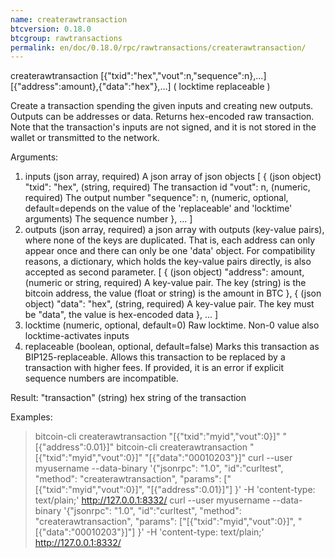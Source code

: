 ```yaml
---
name: createrawtransaction
btcversion: 0.18.0
btcgroup: rawtransactions
permalink: en/doc/0.18.0/rpc/rawtransactions/createrawtransaction/
---
```


createrawtransaction [{"txid":"hex","vout":n,"sequence":n},...] [{"address":amount},{"data":"hex"},...] ( locktime replaceable )

Create a transaction spending the given inputs and creating new outputs.
Outputs can be addresses or data.
Returns hex-encoded raw transaction.
Note that the transaction's inputs are not signed, and
it is not stored in the wallet or transmitted to the network.

Arguments:
1. inputs                      (json array, required) A json array of json objects
     [
       {                       (json object)
         "txid": "hex",        (string, required) The transaction id
         "vout": n,            (numeric, required) The output number
         "sequence": n,        (numeric, optional, default=depends on the value of the 'replaceable' and 'locktime' arguments) The sequence number
       },
       ...
     ]
2. outputs                     (json array, required) a json array with outputs (key-value pairs), where none of the keys are duplicated.
                               That is, each address can only appear once and there can only be one 'data' object.
                               For compatibility reasons, a dictionary, which holds the key-value pairs directly, is also
                               accepted as second parameter.
     [
       {                       (json object)
         "address": amount,    (numeric or string, required) A key-value pair. The key (string) is the bitcoin address, the value (float or string) is the amount in BTC
       },
       {                       (json object)
         "data": "hex",        (string, required) A key-value pair. The key must be "data", the value is hex-encoded data
       },
       ...
     ]
3. locktime                    (numeric, optional, default=0) Raw locktime. Non-0 value also locktime-activates inputs
4. replaceable                 (boolean, optional, default=false) Marks this transaction as BIP125-replaceable.
                               Allows this transaction to be replaced by a transaction with higher fees. If provided, it is an error if explicit sequence numbers are incompatible.

Result:
"transaction"              (string) hex string of the transaction

Examples:
> bitcoin-cli createrawtransaction "[{\"txid\":\"myid\",\"vout\":0}]" "[{\"address\":0.01}]"
> bitcoin-cli createrawtransaction "[{\"txid\":\"myid\",\"vout\":0}]" "[{\"data\":\"00010203\"}]"
> curl --user myusername --data-binary '{"jsonrpc": "1.0", "id":"curltest", "method": "createrawtransaction", "params": ["[{\"txid\":\"myid\",\"vout\":0}]", "[{\"address\":0.01}]"] }' -H 'content-type: text/plain;' http://127.0.0.1:8332/
> curl --user myusername --data-binary '{"jsonrpc": "1.0", "id":"curltest", "method": "createrawtransaction", "params": ["[{\"txid\":\"myid\",\"vout\":0}]", "[{\"data\":\"00010203\"}]"] }' -H 'content-type: text/plain;' http://127.0.0.1:8332/



